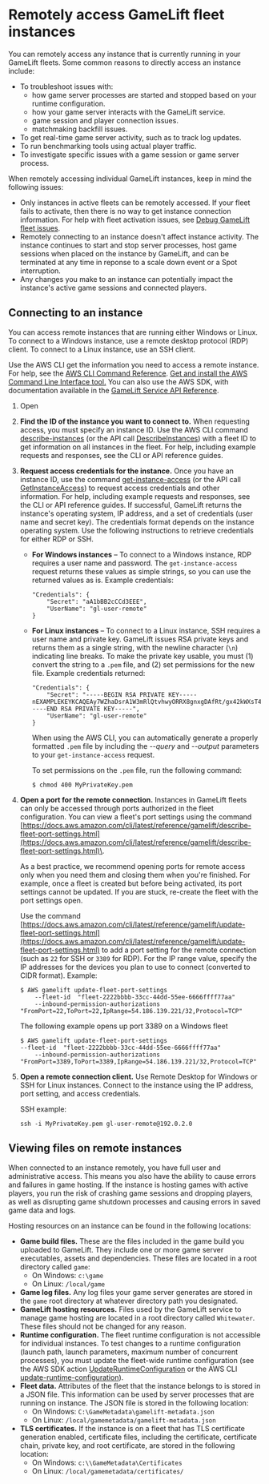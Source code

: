 # Remotely access GameLift fleet instances<a name="fleets-remote-access"></a>

You can remotely access any instance that is currently running in your GameLift fleets\. Some common reasons to directly access an instance include:
+ To troubleshoot issues with: 
  + how game server processes are started and stopped based on your runtime configuration\. 
  + how your game server interacts with the GameLift service\.
  + game session and player connection issues\.
  + matchmaking backfill issues\.
+ To get real\-time game server activity, such as to track log updates\.
+ To run benchmarking tools using actual player traffic\.
+ To investigate specific issues with a game session or game server process\.

When remotely accessing individual GameLift instances, keep in mind the following issues:
+ Only instances in active fleets can be remotely accessed\. If your fleet fails to activate, then there is no way to get instance connection information\. For help with fleet activation issues, see [Debug GameLift fleet issues](fleets-creating-debug.md)\.
+ Remotely connecting to an instance doesn't affect instance activity\. The instance continues to start and stop server processes, host game sessions when placed on the instance by GameLift, and can be terminated at any time in reponse to a scale down event or a Spot interruption\.
+ Any changes you make to an instance can potentially impact the instance's active game sessions and connected players\. 

## Connecting to an instance<a name="fleets-remote-access-connect"></a>

You can access remote instances that are running either Windows or Linux\. To connect to a Windows instance, use a remote desktop protocol \(RDP\) client\. To connect to a Linux instance, use an SSH client\. 

 Use the AWS CLI get the information you need to access a remote instance\. For help, see the [AWS CLI Command Reference](https://docs.aws.amazon.com/cli/latest/reference/gamelift/)\. [Get and install the AWS Command Line Interface tool\.](https://aws.amazon.com/cli/) You can also use the AWS SDK, with documentation available in the [GameLift Service API Reference](https://docs.aws.amazon.com/gamelift/latest/apireference/)\.

1. Open 

1. **Find the ID of the instance you want to connect to\.** When requesting access, you must specify an instance ID\. Use the AWS CLI command [describe\-instances](https://docs.aws.amazon.com/cli/latest/reference/gamelift/describe-instances.html) \(or the API call [DescribeInstances](https://docs.aws.amazon.com/gamelift/latest/apireference/API_DescribeInstances.html)\) with a fleet ID to get information on all instances in the fleet\. For help, including example requests and responses, see the CLI or API reference guides\. 

1. **Request access credentials for the instance\.** Once you have an instance ID, use the command [get\-instance\-access](https://docs.aws.amazon.com/cli/latest/reference/gamelift/get-instance-access.html) \(or the API call [GetInstanceAccess](https://docs.aws.amazon.com/gamelift/latest/apireference/API_GetInstanceAccess.html)\) to request access credentials and other information\. For help, including example requests and responses, see the CLI or API reference guides\. If successful, GameLift returns the instance's operating system, IP address, and a set of credentials \(user name and secret key\)\. The credentials format depends on the instance operating system\. Use the following instructions to retrieve credentials for either RDP or SSH\. 
   + **For Windows instances** – To connect to a Windows instance, RDP requires a user name and password\. The `get-instance-access` request returns these values as simple strings, so you can use the returned values as is\. Example credentials: 

     ```
     "Credentials": {
         "Secret": "aA1bBB2cCCd3EEE", 
         "UserName": "gl-user-remote"
     }
     ```
   + **For Linux instances** – To connect to a Linux instance, SSH requires a user name and private key\. GameLift issues RSA private keys and returns them as a single string, with the newline character \(`\n`\) indicating line breaks\. To make the private key usable, you must \(1\) convert the string to a `.pem` file, and \(2\) set permissions for the new file\. Example credentials returned: 

     ```
     "Credentials": {
         "Secret": "-----BEGIN RSA PRIVATE KEY-----nEXAMPLEKEYKCAQEAy7WZhaDsrA1W3mRlQtvhwyORRX8gnxgDAfRt/gx42kWXsT4rXE/b5CpSgie/\nvBoU7jLxx92pNHoFnByP+Dc21eyyz6CvjTmWA0JwfWiW5/akH7iO5dSrvC7dQkW2duV5QuUdE0QW\nZ/aNxMniGQE6XAgfwlnXVBwrerrQo+ZWQeqiUwwMkuEbLeJFLhMCvYURpUMSC1oehm449ilx9X1F\nG50TCFeOzfl8dqqCP6GzbPaIjiU19xX/azOR9V+tpUOzEL+wmXnZt3/nHPQ5xvD2OJH67km6SuPW\noPzev/D8V+x4+bHthfSjR9Y7DvQFjfBVwHXigBdtZcU2/wei8D/HYwIDAQABAoIBAGZ1kaEvnrqu\n/uler7vgIn5m7lN5LKw4hJLAIW6tUT/fzvtcHK0SkbQCQXuriHmQ2MQyJX/0kn2NfjLV/ufGxbL1\nmb5qwMGUnEpJaZD6QSSs3kICLwWUYUiGfc0uiSbmJoap/GTLU0W5Mfcv36PaBUNy5p53V6G7hXb2\nbahyWyJNfjLe4M86yd2YK3V2CmK+X/BOsShnJ36+hjrXPPWmV3N9zEmCdJjA+K15DYmhm/tJWSD9\n81oGk9TopEp7CkIfatEATyyZiVqoRq6k64iuM9JkA3OzdXzMQexXVJ1TLZVEH0E7bhlY9d8O1ozR\noQs/FiZNAx2iijCWyv0lpjE73+kCgYEA9mZtyhkHkFDpwrSM1APaL8oNAbbjwEy7Z5Mqfql+lIp1\nYkriL0DbLXlvRAH+yHPRit2hHOjtUNZh4Axv+cpg09qbUI3+43eEy24B7G/Uh+GTfbjsXsOxQx/x\np9otyVwc7hsQ5TA5PZb+mvkJ5OBEKzet9XcKwONBYELGhnEPe7cCgYEA06Vgov6YHleHui9kHuws\nayav0elc5zkxjF9nfHFJRry21R1trw2Vdpn+9g481URrpzWVOEihvm+xTtmaZlSp//lkq75XDwnU\nWA8gkn6O3QE3fq2yN98BURsAKdJfJ5RL1HvGQvTe10HLYYXpJnEkHv+Unl2ajLivWUt5pbBrKbUC\ngYBjbO+OZk0sCcpZ29sbzjYjpIddErySIyRX5gV2uNQwAjLdp9PfN295yQ+BxMBXiIycWVQiw0bH\noMo7yykABY7Ozd5wQewBQ4AdSlWSX4nGDtsiFxWiI5sKuAAeOCbTosy1s8w8fxoJ5Tz1sdoxNeGs\nArq6Wv/G16zQuAE9zK9vvwKBgF+09VI/1wJBirsDGz9whVWfFPrTkJNvJZzYt69qezxlsjgFKshy\nWBhd4xHZtmCqpBPlAymEjr/TOlbxyARmXMnIOWIAnNXMGB4KGSyl1mzSVAoQ+fqR+cJ3d0dyPl1j\njjb0Ed/NY8frlNDxAVHE8BSkdsx2f6ELEyBKJSRr9snRAoGAMrTwYneXzvTskF/S5Fyu0iOegLDa\nNWUH38v/nDCgEpIXD5Hn3qAEcju1IjmbwlvtW+nY2jVhv7UGd8MjwUTNGItdb6nsYqM2asrnF3qS\nVRkAKKKYeGjkpUfVTrW0YFjXkfcrR/V+QFL5OndHAKJXjW7a4ejJLncTzmZSpYzwApc=\n-----END RSA PRIVATE KEY-----", 
         "UserName": "gl-user-remote"
     }
     ```

     When using the AWS CLI, you can automatically generate a properly formatted `.pem` file by including the *\-\-query* and *\-\-output* parameters to your `get-instance-access` request\. 

     To set permissions on the `.pem` file, run the following command:

     ```
     $ chmod 400 MyPrivateKey.pem
     ```

1. **Open a port for the remote connection\.** Instances in GameLift fleets can only be accessed through ports authorized in the fleet configuration\. You can view a fleet's port settings using the command [https://docs.aws.amazon.com/cli/latest/reference/gamelift/describe-fleet-port-settings.html](https://docs.aws.amazon.com/cli/latest/reference/gamelift/describe-fleet-port-settings.html)\. 

   As a best practice, we recommend opening ports for remote access only when you need them and closing them when you're finished\. For example, once a fleet is created but before being activated, its port settings cannot be updated\. If you are stuck, re\-create the fleet with the port settings open\.

   Use the command [https://docs.aws.amazon.com/cli/latest/reference/gamelift/update-fleet-port-settings.html](https://docs.aws.amazon.com/cli/latest/reference/gamelift/update-fleet-port-settings.html) to add a port setting for the remote connection \(such as `22` for SSH or `3389` for RDP\)\. For the IP range value, specify the IP addresses for the devices you plan to use to connect \(converted to CIDR format\)\. Example: 

   ```
   $ AWS gamelift update-fleet-port-settings
       --fleet-id  "fleet-2222bbbb-33cc-44dd-55ee-6666ffff77aa" 
       --inbound-permission-authorizations "FromPort=22,ToPort=22,IpRange=54.186.139.221/32,Protocol=TCP"
   ```

   The following example opens up port 3389 on a Windows fleet

   ```
   $ AWS gamelift update-fleet-port-settings
   --fleet-id  "fleet-2222bbbb-33cc-44dd-55ee-6666ffff77aa" 
       --inbound-permission-authorizations "FromPort=3389,ToPort=3389,IpRange=54.186.139.221/32,Protocol=TCP"
   ```

1. **Open a remote connection client\.** Use Remote Desktop for Windows or SSH for Linux instances\. Connect to the instance using the IP address, port setting, and access credentials\.

   SSH example: 

   ```
   ssh -i MyPrivateKey.pem gl-user-remote@192.0.2.0
   ```

## Viewing files on remote instances<a name="fleets-remote-access-permissions"></a>

When connected to an instance remotely, you have full user and administrative access\. This means you also have the ability to cause errors and failures in game hosting\. If the instance is hosting games with active players, you run the risk of crashing game sessions and dropping players, as well as disrupting game shutdown processes and causing errors in saved game data and logs\.

Hosting resources on an instance can be found in the following locations:
+ **Game build files\.** These are the files included in the game build you uploaded to GameLift\. They include one or more game server executables, assets and dependencies\. These files are located in a root directory called `game`: 
  + On Windows: `c:\game`
  + On Linux: `/local/game`
+ **Game log files\.** Any log files your game server generates are stored in the `game` root directory at whatever directory path you designated\.
+ **GameLift hosting resources\.** Files used by the GameLift service to manage game hosting are located in a root directory called `Whitewater`\. These files should not be changed for any reason\. 
+ **Runtime configuration\.** The fleet runtime configuration is not accessible for individual instances\. To test changes to a runtime configuration \(launch path, launch parameters, maximum number of concurrent processes\), you must update the fleet\-wide runtime configuration \(see the AWS SDK action [UpdateRuntimeConfiguration](https://docs.aws.amazon.com/gamelift/latest/apireference/API_UpdateRuntimeConfiguration.html) or the AWS CLI [update\-runtime\-configuration](https://docs.aws.amazon.com/cli/latest/reference/gamelift/update-runtime-configuration.html)\)\.
+ **Fleet data\.** Attributes of the fleet that the instance belongs to is stored in a JSON file\. This information can be used by server processes that are running on instance\. The JSON file is stored in the following location:
  + On Windows: `C:\GameMetadata\gamelift-metadata.json`
  + On Linux: `/local/gamemetadata/gamelift-metadata.json`
+ **TLS certificates\.** If the instance is on a fleet that has TLS certificate generation enabled, certificate files, including the certificate, certificate chain, private key, and root certificate, are stored in the following location:
  + On Windows: `c:\\GameMetadata\Certificates`
  + On Linux: `/local/gamemetadata/certificates/`